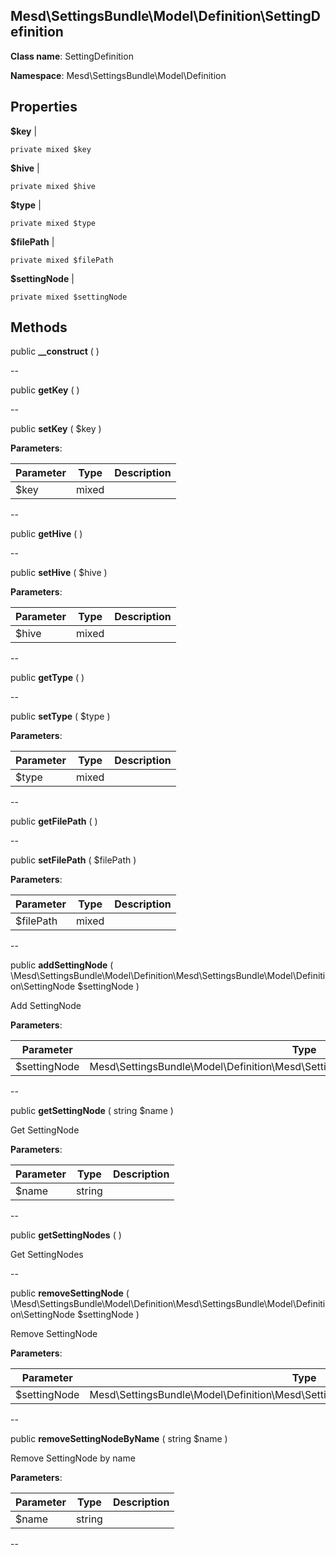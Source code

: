 Mesd\SettingsBundle\Model\Definition\SettingDefinition
---------------

    

    


**Class name**: SettingDefinition

**Namespace**: Mesd\SettingsBundle\Model\Definition









Properties
----------


**$key**  |  



    private mixed $key






**$hive**  |  



    private mixed $hive






**$type**  |  



    private mixed $type






**$filePath**  |  



    private mixed $filePath






**$settingNode**  |  



    private mixed $settingNode






Methods
-------


public **__construct** (  )











--

public **getKey** (  )











--

public **setKey** ( $key )











**Parameters**:

| Parameter | Type | Description |
|-----------|------|-------------|
| $key | mixed |  |

--

public **getHive** (  )











--

public **setHive** ( $hive )











**Parameters**:

| Parameter | Type | Description |
|-----------|------|-------------|
| $hive | mixed |  |

--

public **getType** (  )











--

public **setType** ( $type )











**Parameters**:

| Parameter | Type | Description |
|-----------|------|-------------|
| $type | mixed |  |

--

public **getFilePath** (  )











--

public **setFilePath** ( $filePath )











**Parameters**:

| Parameter | Type | Description |
|-----------|------|-------------|
| $filePath | mixed |  |

--

public **addSettingNode** ( \Mesd\SettingsBundle\Model\Definition\Mesd\SettingsBundle\Model\Definition\SettingNode $settingNode )


Add SettingNode








**Parameters**:

| Parameter | Type | Description |
|-----------|------|-------------|
| $settingNode | Mesd\SettingsBundle\Model\Definition\Mesd\SettingsBundle\Model\Definition\SettingNode |  |

--

public **getSettingNode** ( string $name )


Get SettingNode








**Parameters**:

| Parameter | Type | Description |
|-----------|------|-------------|
| $name | string |  |

--

public **getSettingNodes** (  )


Get SettingNodes








--

public **removeSettingNode** ( \Mesd\SettingsBundle\Model\Definition\Mesd\SettingsBundle\Model\Definition\SettingNode $settingNode )


Remove SettingNode








**Parameters**:

| Parameter | Type | Description |
|-----------|------|-------------|
| $settingNode | Mesd\SettingsBundle\Model\Definition\Mesd\SettingsBundle\Model\Definition\SettingNode |  |

--

public **removeSettingNodeByName** ( string $name )


Remove SettingNode by name








**Parameters**:

| Parameter | Type | Description |
|-----------|------|-------------|
| $name | string |  |

--
